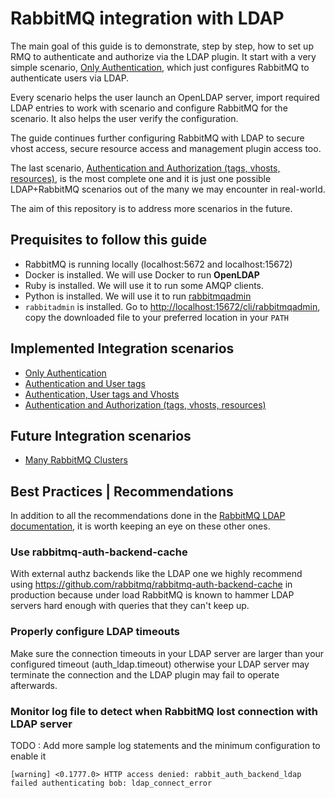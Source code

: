 # RabbitMQ integration with LDAP

The main goal of this guide is to demonstrate, step by step, how to set up RMQ to authenticate and authorize via the LDAP plugin. It start with a very simple scenario, [Only Authentication](only-authentication/Readme.md), which just configures RabbitMQ to authenticate users via LDAP.

Every scenario helps the user launch an OpenLDAP server, import required LDAP entries to work with scenario and configure RabbitMQ for the scenario. It also helps the user verify the configuration.  

The guide continues further configuring RabbitMQ with LDAP to secure vhost access, secure resource access and management plugin access too.

The last scenario,  [Authentication and Authorization (tags, vhosts, resources)](auth-and-authz/Readme.md), is the most complete one and it is just one possible LDAP+RabbitMQ scenarios out of the many we may encounter in real-world.

The aim of this repository is to address more scenarios in the future.

## Prequisites to follow this guide
- RabbitMQ is running locally (localhost:5672 and localhost:15672)
- Docker is installed. We will use Docker to run **OpenLDAP**
- Ruby is installed. We will use it to run some AMQP clients.
- Python is installed. We will use it to run [rabbitmqadmin](https://www.rabbitmq.com/management-cli.html)
- `rabbitadmin` is installed.  Go to [http://localhost:15672/cli/rabbitmqadmin](http://localhost:15672/cli/rabbitmqadmin]), copy the downloaded file to your preferred location in your `PATH`


## Implemented Integration scenarios
- [Only Authentication](only-authentication/Readme.md)
- [Authentication and User tags](authentication-and-tags/Readme.md)
- [Authentication, User tags and Vhosts](auth-tags-vhost/Readme.md)
- [Authentication and Authorization (tags, vhosts, resources)](auth-and-authz/Readme.md)

## Future Integration scenarios
- [Many RabbitMQ Clusters](many-rabbitmq-clusters/Readme.md)


## Best Practices | Recommendations
In addition to all the recommendations done in the [RabbitMQ LDAP documentation](https://www.rabbitmq.com/ldap.html), it is worth keeping an eye on these other ones.

### Use rabbitmq-auth-backend-cache
With external authz backends like the LDAP one we highly recommend using https://github.com/rabbitmq/rabbitmq-auth-backend-cache in production because under load RabbitMQ is known to hammer LDAP servers hard enough with queries that they can't keep up.

### Properly configure LDAP timeouts
Make sure the connection timeouts in your LDAP server are larger than your configured timeout (auth_ldap.timeout) otherwise your LDAP server may terminate the connection and the LDAP plugin may fail to operate afterwards.

### Monitor log file to detect when RabbitMQ lost connection with LDAP server
TODO : Add more sample log statements and the minimum configuration to enable it
```
[warning] <0.1777.0> HTTP access denied: rabbit_auth_backend_ldap failed authenticating bob: ldap_connect_error
```
